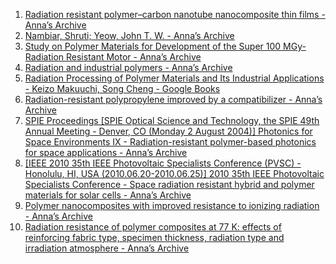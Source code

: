 1.	[Radiation resistant polymer–carbon nanotube nanocomposite thin films - Anna’s Archive](https://pcm.annas-archive.org/scidb/10.1016/j.colsurfa.2004.10.076/)
2.	[Nambiar, Shruti; Yeow, John T. W. - Anna’s Archive](https://pcm.annas-archive.org/scidb/10.1021/am300783d/)
3.	[Study on Polymer Materials for Development of the Super 100 MGy-Radiation Resistant Motor - Anna’s Archive](https://pcm.annas-archive.org/scidb/10.1295/polymj.36.617/)
4.	[Radiation and industrial polymers - Anna’s Archive](https://pcm.annas-archive.org/scidb/10.1016/s0079-6700(00)00009-5/)
5.	[Radiation Processing of Polymer Materials and Its Industrial Applications - Keizo Makuuchi, Song Cheng - Google Books](https://books.google.co.uk/books?hl=en&lr=&id=rmXWy9pe8ZYC&oi=fnd&pg=PA201&dq=radiation+resistant+polymer&ots=4T3kRGPskL&sig=-nyDhNdpR8LF4r92CrxwutJu9ZQ#v=onepage&q=radiation%20resistant%20polymer&f=false)
6.	[Radiation-resistant polypropylene improved by a compatibilizer - Anna’s Archive](https://pcm.annas-archive.org/scidb/10.1016/s0141-3910(97)00099-2/)
7.	[SPIE Proceedings [SPIE Optical Science and Technology, the SPIE 49th Annual Meeting - Denver, CO (Monday 2 August 2004)] Photonics for Space Environments IX - Radiation-resistant polymer-based photonics for space applications - Anna’s Archive](https://pcm.annas-archive.org/scidb/10.1117/12.556659/)
8.	[[IEEE 2010 35th IEEE Photovoltaic Specialists Conference (PVSC) - Honolulu, HI, USA (2010.06.20-2010.06.25)] 2010 35th IEEE Photovoltaic Specialists Conference - Space radiation resistant hybrid and polymer materials for solar cells - Anna’s Archive](https://pcm.annas-archive.org/scidb/10.1109/pvsc.2010.5617191/)
9.	[Polymer nanocomposites with improved resistance to ionizing radiation - Anna’s Archive](https://pcm.annas-archive.org/scidb/10.1116/1.4724310/)
10.	[Radiation resistance of polymer composites at 77 K: effects of reinforcing fabric type, specimen thickness, radiation type and irradiation atmosphere - Anna’s Archive](https://pcm.annas-archive.org/scidb/10.1016/0011-2275(91)90184-x/)
